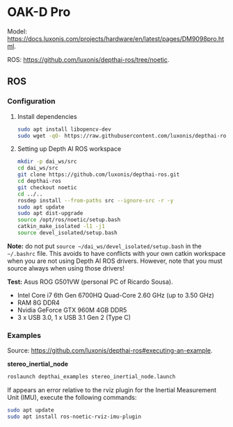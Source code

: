 # OAK-D Pro

Model:
https://docs.luxonis.com/projects/hardware/en/latest/pages/DM9098pro.html.

ROS: https://github.com/luxonis/depthai-ros/tree/noetic.

## ROS

### Configuration

1. Install dependencies
   ```sh
   sudo apt install libopencv-dev
   sudo wget -qO- https://raw.githubusercontent.com/luxonis/depthai-ros/main/install_dependencies.sh | sudo bash
   ```
2. Setting up Depth AI ROS workspace
   ```sh
   mkdir -p dai_ws/src
   cd dai_ws/src
   git clone https://github.com/luxonis/depthai-ros.git
   cd depthai-ros
   git checkout noetic
   cd ../..
   rosdep install --from-paths src --ignore-src -r -y
   sudo apt update
   sudo apt dist-upgrade
   source /opt/ros/noetic/setup.bash
   catkin_make_isolated -l1 -j1
   source devel_isolated/setup.bash
   ```

**Note:** do not put `source ~/dai_ws/devel_isolated/setup.bash` in the
`~/.bashrc` file. This avoids to have conflicts with your own catkin workspace
when you are not using Depth AI ROS drivers.
However, note that you must source always when using those drivers!

**Test:** Asus ROG G501VW (personal PC of Ricardo Sousa).

- Intel Core i7 6th Gen 6700HQ Quad-Core 2.60 GHz (up to 3.50 GHz)
- RAM 8G DDR4
- Nvidia GeForce GTX 960M 4GB DDR5
- 3 x USB 3.0, 1 x USB 3.1 Gen 2 (Type C)

### Examples

Source: https://github.com/luxonis/depthai-ros#executing-an-example.

**stereo_inertial_node**

```sh
roslaunch depthai_examples stereo_inertial_node.launch
```

If appears an error relative to the rviz plugin for the Inertial Measurement
Unit (IMU), execute the following commands:

```sh
sudo apt update
sudo apt install ros-noetic-rviz-imu-plugin
```
